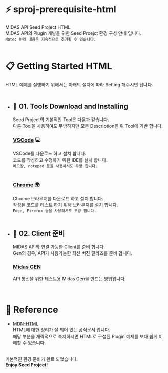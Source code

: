 # :zap: sproj-prerequisite-html
MIDAS API Seed Project HTML  
MIDAS API의 Plugin 개발을 위한 Seed Proejct 환경 구성 안내 입니다.  
`Note: 아래 내용은 지속적으로 추가될 수 있습니다.`
<br /><br />

# :clipboard: Getting Started HTML
HTML 예제를 실행하기 위해서는 아래의 절차에 따라 Setting 해주시면 됩니다.
<br /><br />

- ## :hammer: 01. Tools Download and Installing
  Seed Project의 기본적인 Tool은 다음과 같습니다.  
  다른 Tool을 사용하여도 무방하지만 모든 Description은 위 Tool에 기반 합니다.  
  
    ### [VSCode](https://code.visualstudio.com/) :computer:
    VSCode를 다운로드 하고 설치 합니다.  
    코드를 작성하고 수정하기 위한 IDE를 설치 합니다.  
    `메모장, notepad 등을 사용하셔도 무방 합니다.`  
    <br />
    
    ### [Chrome](https://www.google.co.kr/intl/ko/chrome/) :earth_africa:
    Chrome 브라우져를 다운로드 하고 설치 합니다.  
    작성된 코드를 테스트 하기 위해 브라우져를 설치 합니다.  
    `Edge, Firefox 등을 사용하셔도 무방 합니다.`
<br /><br />

- ## :gun: 02. Client 준비
  MIDAS API와 연결 가능한 Client를 준비 합니다.  
  Gen의 경우, API가 사용가능한 최신 버젼 릴리즈를 준비 합니다.  
  
    ### [Midas GEN](https://midasitdev.atlassian.net/wiki/spaces/AD/pages/2874999417/Gen+Release+Packing)  
    API 통신을 위한 테스트용 Midas Gen을 만드는 방법입니다.  
<br />

# :pushpin: Reference
- [MDN-HTML](https://developer.mozilla.org/ko/docs/Web/HTML)  
HTML에 대한 정리가 잘 되어 있는 공식문서 입니다.  
해당 부분을 개략적으로 숙지하시면 HTML로 구성된 Plugin 예제를 보다 쉽게 이해할 수 있습니다.
<br /><br />

기본적인 환경 준비가 완료 되었습니다.  
**Enjoy Seed Project!**
